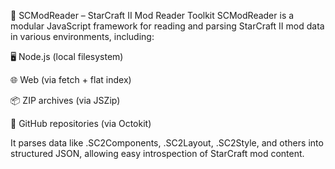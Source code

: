 🧩 SCModReader – StarCraft II Mod Reader Toolkit
SCModReader is a modular JavaScript framework for reading and parsing StarCraft II mod data in various environments, including:

🖥 Node.js (local filesystem)

🌐 Web (via fetch + flat index)

📦 ZIP archives (via JSZip)

🐙 GitHub repositories (via Octokit)

It parses data like .SC2Components, .SC2Layout, .SC2Style, and others into structured JSON, allowing easy introspection of StarCraft mod content.
